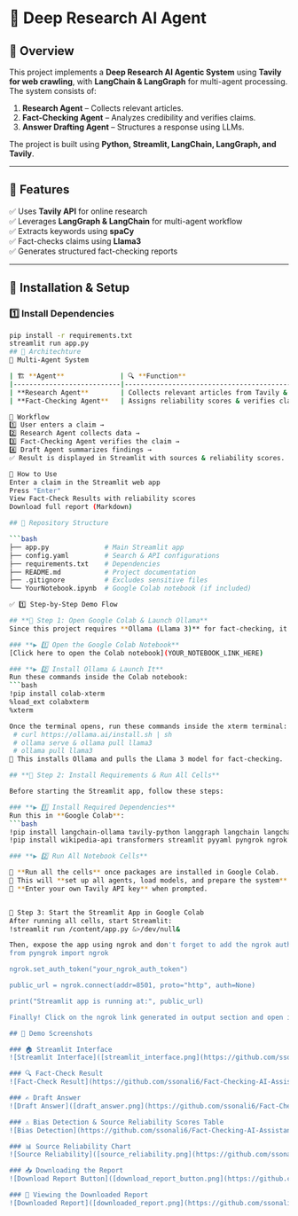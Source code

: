 # 🧠 Deep Research AI Agent

## 📌 Overview
This project implements a **Deep Research AI Agentic System** using **Tavily for web crawling**, with **LangChain & LangGraph** for multi-agent processing. The system consists of:

1. **Research Agent** – Collects relevant articles.  
2. **Fact-Checking Agent** – Analyzes credibility and verifies claims.  
3. **Answer Drafting Agent** – Structures a response using LLMs.  

The project is built using **Python, Streamlit, LangChain, LangGraph, and Tavily**.  

---

## 📌 Features
✅ Uses **Tavily API** for online research  
✅ Leverages **LangGraph & LangChain** for multi-agent workflow  
✅ Extracts keywords using **spaCy**  
✅ Fact-checks claims using **Llama3**  
✅ Generates structured fact-checking reports  

---

## 📌 Installation & Setup
### **1️⃣ Install Dependencies**
```bash
pip install -r requirements.txt
streamlit run app.py
## 📌 Architechture
🔹 Multi-Agent System

| 🏗 **Agent**              | 🔍 **Function**                                   |
|---------------------------|---------------------------------------------------|
| **Research Agent**        | Collects relevant articles from Tavily & Wikipedia|
| **Fact-Checking Agent**   | Assigns reliability scores & verifies claims      |

🔹 Workflow
1️⃣ User enters a claim →
2️⃣ Research Agent collects data →
3️⃣ Fact-Checking Agent verifies the claim →
4️⃣ Draft Agent summarizes findings →
✅ Result is displayed in Streamlit with sources & reliability scores.

📌 How to Use
Enter a claim in the Streamlit web app
Press "Enter"
View Fact-Check Results with reliability scores 
Download full report (Markdown)

## 📌 Repository Structure  

```bash
├── app.py              # Main Streamlit app
├── config.yaml         # Search & API configurations
├── requirements.txt    # Dependencies
├── README.md           # Project documentation
├── .gitignore          # Excludes sensitive files
└── YourNotebook.ipynb  # Google Colab notebook (if included)

✅ 1️⃣ Step-by-Step Demo Flow

## **📌 Step 1: Open Google Colab & Launch Ollama**  
Since this project requires **Ollama (Llama 3)** for fact-checking, it must be installed and launched before running Streamlit.  

### **▶ 1️⃣ Open the Google Colab Notebook**  
[Click here to open the Colab notebook](YOUR_NOTEBOOK_LINK_HERE)  

### **▶ 2️⃣ Install Ollama & Launch It**  
Run these commands inside the Colab notebook:  
```bash
!pip install colab-xterm
%load_ext colabxterm
%xterm

Once the terminal opens, run these commands inside the xterm terminal:
 # curl https://ollama.ai/install.sh | sh
 # ollama serve & ollama pull llama3
 # ollama pull llama3
🔹 This installs Ollama and pulls the Llama 3 model for fact-checking.

## **📌 Step 2: Install Requirements & Run All Cells**  

Before starting the Streamlit app, follow these steps:  

### **▶ 1️⃣ Install Required Dependencies**  
Run this in **Google Colab**:  
```bash
!pip install langchain-ollama tavily-python langgraph langchain langchain-community
!pip install wikipedia-api transformers streamlit pyyaml pyngrok ngrok

### **▶ 2️⃣ Run All Notebook Cells**  

🔹 **Run all the cells** once packages are installed in Google Colab.  
🔹 This will **set up all agents, load models, and prepare the system**.  
🔹 **Enter your own Tavily API key** when prompted.


📌 Step 3: Start the Streamlit App in Google Colab
After running all cells, start Streamlit:
!streamlit run /content/app.py &>/dev/null&

Then, expose the app using ngrok and don't forget to add the ngrok authorization token:
from pyngrok import ngrok

ngrok.set_auth_token("your_ngrok_auth_token")

public_url = ngrok.connect(addr=8501, proto="http", auth=None)

print("Streamlit app is running at:", public_url)

Finally! Click on the ngrok link generated in output section and open it in your browser.

## 📌 Demo Screenshots  

### 🏠 Streamlit Interface  
![Streamlit Interface]([streamlit_interface.png](https://github.com/ssonali6/Fact-Checking-AI-Assistant/blob/main/streamlit_interface.png))  

### 🔍 Fact-Check Result  
![Fact-Check Result](https://github.com/ssonali6/Fact-Checking-AI-Assistant/blob/main/fact_check_result.png)  

### ✍ Draft Answer  
![Draft Answer]([draft_answer.png](https://github.com/ssonali6/Fact-Checking-AI-Assistant/blob/main/draft_answer.png))  

### ⚠ Bias Detection & Source Reliability Scores Table
![Bias Detection](https://github.com/ssonali6/Fact-Checking-AI-Assistant/blob/main/bias_detection.png)  

### 📊 Source Reliability Chart  
![Source Reliability]([source_reliability.png](https://github.com/ssonali6/Fact-Checking-AI-Assistant/blob/main/source_reliability.png)  

### 📥 Downloading the Report  
![Download Report Button]([download_report_button.png](https://github.com/ssonali6/Fact-Checking-AI-Assistant/blob/main/download_report_button.png))  

### 📄 Viewing the Downloaded Report  
![Downloaded Report]([downloaded_report.png](https://github.com/ssonali6/Fact-Checking-AI-Assistant/blob/main/downloaded_report.png))  






